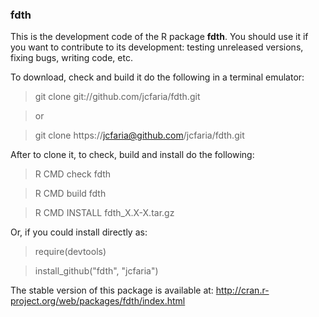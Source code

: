 ### fdth

This is the development code of the R package **fdth**.
You should use it if you want to contribute to its development:
testing unreleased versions, fixing bugs, writing code, etc.

To download, check and build it do the following in a terminal emulator:

> git clone  git://github.com/jcfaria/fdth.git

> or

> git clone https://jcfaria@github.com/jcfaria/fdth.git

After to clone it, to check, build and install do the following:
> R CMD check fdth

> R CMD build fdth

> R CMD INSTALL fdth_X.X-X.tar.gz

Or, if you could install directly as:

> require(devtools)

> install_github("fdth", "jcfaria")

The stable version of this package is available at:
http://cran.r-project.org/web/packages/fdth/index.html
